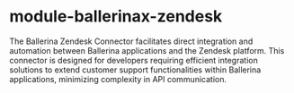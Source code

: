 # module-ballerinax-zendesk
The Ballerina Zendesk Connector facilitates direct integration and automation between Ballerina applications and the Zendesk platform. This connector is designed for developers requiring efficient integration solutions to extend customer support functionalities within Ballerina applications, minimizing complexity in API communication.
